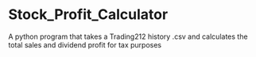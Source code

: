 # Stock_Profit_Calculator
A python program that takes a Trading212 history .csv and calculates the total sales and dividend profit for tax purposes
